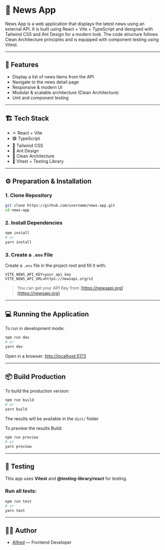 # 📰 News App

News App is a web application that displays the latest news using an external API. It is built using React + Vite + TypeScript and designed with Tailwind CSS and Ant Design for a modern look. The code structure follows Clean Architecture principles and is equipped with component testing using Vitest.

---

## 🚀 Features

- Display a list of news items from the API
- Navigate to the news detail page
- Responsive & modern UI
- Modular & scalable architecture (Clean Architecture)
- Unit and component testing

---

## 🏗️ Tech Stack

- ⚛️ React + Vite
- 🟦 TypeScript
- 🎨 Tailwind CSS
- 🧱 Ant Design
- 🧼 Clean Architecture
- 🧪 Vitest + Testing Library

---

## ⚙️ Preparation & Installation

### 1. Clone Repository

```bash
git clone https://github.com/username/news-app.git
cd news-app
```

### 2. Install Dependencies

```bash
npm install
# or
yarn install
```

### 3. Create a `.env` File

Create a `.env` file in the project root and fill it with:

```env
VITE_NEWS_API_KEY=your_api_key
VITE_NEWS_API_URL=https://newsapi.org/v2
```

> You can get your API Key from [https://newsapi.org](https://newsapi.org)

---

## 💻 Running the Application

To run in development mode:

```bash
npm run dev
# or
yarn dev
```

Open in a browser: [http://localhost:5173](http://localhost:5173)

---

## 📦 Build Production

To build the production version:

```bash
npm run build
# or
yarn build
```

The results will be available in the `dist/` folder

To preview the results Build:

```bash
npm run preview
# or
yarn preview
```

---

## 🧪 Testing

This app uses **Vitest** and **@testing-library/react** for testing.

### Run all tests:

```bash
npm run test
# or
yarn test
```
---

## 🧑‍💻 Author

- [Alfred](https://github.com/AlfredTakoi) — Frontend Developer